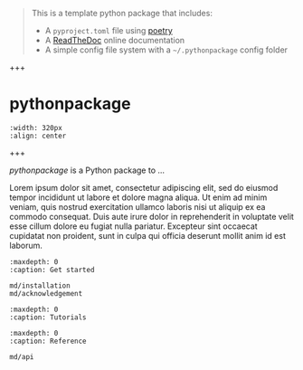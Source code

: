 > This is a template python package that includes:
> -  A `pyproject.toml` file using [poetry](https://python-poetry.org/)
> - A [ReadTheDoc](https://readthedocs.org/) online documentation
> - A simple config file system with a `~/.pythonpackage` config folder

+++

# pythonpackage

```{image} _static/blank.svg
:width: 320px
:align: center
```
+++

 *pythonpackage* is a Python package to ...

 Lorem ipsum dolor sit amet, consectetur adipiscing elit, sed do eiusmod tempor incididunt ut labore et dolore magna aliqua. Ut enim ad minim veniam, quis nostrud exercitation ullamco laboris nisi ut aliquip ex ea commodo consequat. Duis aute irure dolor in reprehenderit in voluptate velit esse cillum dolore eu fugiat nulla pariatur. Excepteur sint occaecat cupidatat non proident, sunt in culpa qui officia deserunt mollit anim id est laborum.

```{toctree}
:maxdepth: 0
:caption: Get started

md/installation
md/acknowledgement
```

```{toctree}
:maxdepth: 0
:caption: Tutorials

```
```{toctree}
:maxdepth: 0
:caption: Reference

md/api
```